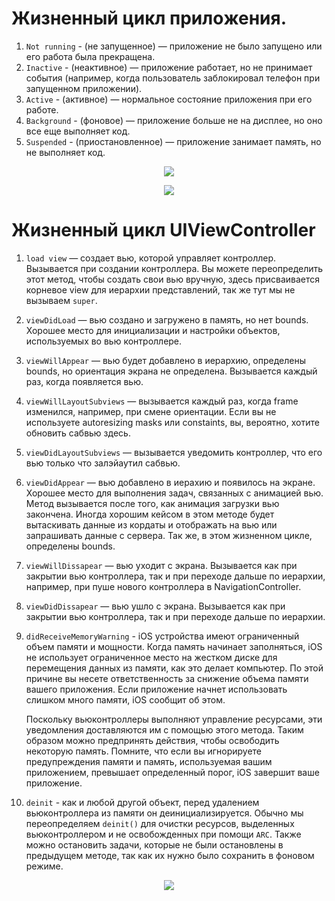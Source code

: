# Жизненный цикл прилoжения.

1. `Not running` - (не запущенное) — приложение не было запущено или его работа была прекращена.
2. `Inactive` - (неактивное) — приложение работает, но не принимает события (например, когда пользователь заблокировал телефон при запущенном приложении).
3. `Active` - (активное) — нормальное состояние приложения при его работе.
4. `Background` - (фоновое) — приложение больше не на дисплее, но оно все еще выполняет код.
5. `Suspended` - (приостановленное) — приложение занимает память, но не выполняет код.

<p align="center" width="100%">
    <img src="https://user-images.githubusercontent.com/47610132/166124137-f8ba5d13-e1ed-460b-97d9-0eff6b6fec5c.png">
</p>

<p align="center" width="100%">
    <img src="https://user-images.githubusercontent.com/47610132/166124170-75a9ce1d-a6a3-466b-8c12-31abb25691ad.png">
</p>

# Жизненный цикл UIViewController

1. `load view` — создает вью, которой управляет контроллер. Вызывается при создании контроллера. Вы можете переопределить этот метод, чтобы создать свои вью вручную, здесь присваивается корневое view для иерархии представлений, так же тут мы не вызываем `super`.
2. `viewDidLoad` — вью создано и загружено в память, но нет bounds. Хорошее место для инициализации и настройки объектов, используемых во вью контроллере.
3. `viewWillAppear` — вью будет добавлено в иерархию, определены bounds, но ориентация экрана не определена. Вызывается каждый раз, когда появляется вью.
4. `viewWillLayoutSubviews` — вызывается каждый раз, когда frame изменился, например, при смене ориентации. Если вы не используете autoresizing masks или constaints, вы, вероятно, хотите обновить сабвью здесь.
5. `viewDidLayoutSubviews` — вызывается уведомить контроллер, что его вью только что залэйаутил сабвью.
6. `viewDidAppear` — вью добавлено в иерахию и появилось на экране. Хорошее место для выполнения задач, связанных с анимацией вью. Метод вызывается после того, как анимация загрузки вью закончена. 
Иногда хорошим кейсом в этом методе будет вытаскивать данные из кордаты и отображать на вью или запрашивать данные с сервера.
Так же, в этом жизненном цикле, определены bounds.
7. `viewWillDissapear` — вью уходит с экрана. Вызывается как при закрытии вью контроллера, так и при переходе дальше по иерархии, например, при пуше нового контроллера в NavigationController.
8. `viewDidDissapear` — вью ушло с экрана. Вызывается как при закрытии вью контроллера, так и при переходе дальше по иерархии.
9. `didReceiveMemoryWarning` - iOS устройства имеют ограниченный объем памяти и мощности. Когда память начинает заполняться, iOS не использует ограниченное место на жестком диске для перемещения данных из памяти, как это делает компьютер. По этой причине вы несете ответственность за снижение объема памяти вашего приложения. Если приложение начнет использовать слишком много памяти, iOS сообщит об этом.

    Поскольку вьюконтроллеры выполняют управление ресурсами, эти уведомления доставляются им с помощью этого метода. Таким образом можно предпринять действия, чтобы освободить некоторую память. Помните, что если вы игнорируете предупреждения памяти и память, используемая вашим приложением, превышает определенный порог, iOS завершит ваше приложение.


10. `deinit` - как и любой другой объект, перед удалением вьюконтроллера из памяти он деинициализируется. Обычно мы переопределяем `deinit()` для очистки ресурсов, выделенных вьюконтроллером и не освобожденных при помощи `ARC`. Также можно остановить задачи, которые не были остановлены в предыдущем методе, так как их нужно было сохранить в фоновом режиме.

<p align="center" width="100%">
    <img src="https://user-images.githubusercontent.com/47610132/166124339-1ef6b6ce-0148-4316-baa0-944e1693dfdd.png">
</p>

